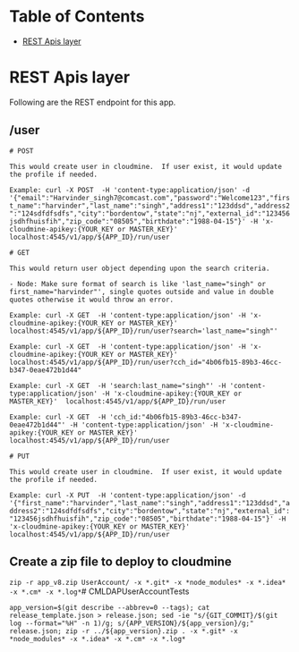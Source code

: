 
# Table of Contents
- [REST Apis layer](#rest-api-layer)


# REST Apis layer

Following are the REST endpoint for this app.

## /user
    # POST

    This would create user in cloudmine.  If user exist, it would update the profile if needed.
```Example: curl -X POST  -H 'content-type:application/json' -d '{"email":"Harvinder_singh7@comcast.com","password":"Welcome123","first_name":"harvinder","last_name":"singh","address1":"123ddsd","address2":"124sdfdfsdfs","city":"bordentow","state":"nj","external_id":"123456jsdhfhuisfih","zip_code":"08505","birthdate":"1988-04-15"}' -H 'x-cloudmine-apikey:{YOUR_KEY or MASTER_KEY}'  localhost:4545/v1/app/${APP_ID}/run/user```

    # GET

    This would return user object depending upon the search criteria.

    - Node: Make sure format of search is like 'last_name="singh" or first_name="harvinder"', single quotes outside and value in double quotes otherwise it would throw an error.

```Example: curl -X GET  -H 'content-type:application/json' -H 'x-cloudmine-apikey:{YOUR_KEY or MASTER_KEY}'  localhost:4545/v1/app/${APP_ID}/run/user?search='last_name="singh"'```

```Example: curl -X GET  -H 'content-type:application/json' -H 'x-cloudmine-apikey:{YOUR_KEY or MASTER_KEY}'  localhost:4545/v1/app/${APP_ID}/run/user?cch_id="4b06fb15-89b3-46cc-b347-0eae472b1d44"```

```Example: curl -X GET  -H 'search:last_name="singh"' -H 'content-type:application/json' -H 'x-cloudmine-apikey:{YOUR_KEY or MASTER_KEY}'  localhost:4545/v1/app/${APP_ID}/run/user```

```Example: curl -X GET  -H 'cch_id:"4b06fb15-89b3-46cc-b347-0eae472b1d44"' -H 'content-type:application/json' -H 'x-cloudmine-apikey:{YOUR_KEY or MASTER_KEY}'  localhost:4545/v1/app/${APP_ID}/run/user```

    # PUT

    This would create user in cloudmine.  If user exist, it would update the profile if needed.

```Example: curl -X PUT  -H 'content-type:application/json' -d '{"first_name":"harvinder","last_name":"singh","address1":"123ddsd","address2":"124sdfdfsdfs","city":"bordentow","state":"nj","external_id":"123456jsdhfhuisfih","zip_code":"08505","birthdate":"1988-04-15"}' -H 'x-cloudmine-apikey:{YOUR_KEY or MASTER_KEY}'  localhost:4545/v1/app/${APP_ID}/run/user```


## Create a zip file to deploy to cloudmine

``` zip -r app_v8.zip UserAccount/ -x *.git* -x *node_modules* -x *.idea* -x *.cm* -x *.log* ```# CMLDAPUserAccountTests

``` app_version=$(git describe --abbrev=0 --tags); cat release_template.json > release.json; sed -ie "s/{GIT_COMMIT}/$(git log --format="%H" -n 1)/g; s/{APP_VERSION}/${app_version}/g;" release.json; zip -r ../${app_version}.zip . -x *.git* -x *node_modules* -x *.idea* -x *.cm* -x *.log* ```
